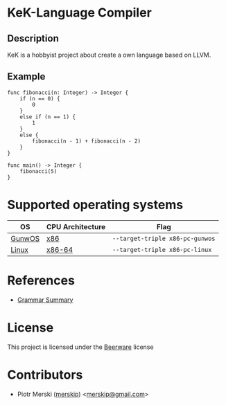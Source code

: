 # KeK-Language Compiler

## Description

KeK is a hobbyist project about create a own language based on LLVM.

## Example

```kek
func fibonacci(n: Integer) -> Integer {
    if (n == 0) {
        0
    }
    else if (n == 1) {
        1
    }
    else {
        fibonacci(n - 1) + fibonacci(n - 2)
    }
}

func main() -> Integer {
    fibonacci(5)
}
```

# Supported operating systems

| OS  | CPU Architecture | Flag |
| --- | ---------------- | ---- |
| [GunwOS](https://github.com/bronexproduction/GunwOS) | [x86](https://en.wikipedia.org/wiki/X86) | `--target-triple x86-pc-gunwos` |
| [Linux](https://github.com/torvalds/linux) | [x86-64](https://en.wikipedia.org/wiki/X86-64) | `--target-triple x86-pc-linux` |

# References

* [Grammar Summary](grammar.md)

# License

This project is licensed under the [Beerware](https://en.wikipedia.org/wiki/Beerware) license

# Contributors

* Piotr Merski ([merskip](https://github.com/merskip)) <[merskip@gmail.com](mailto:merskip@gmail.com)>
